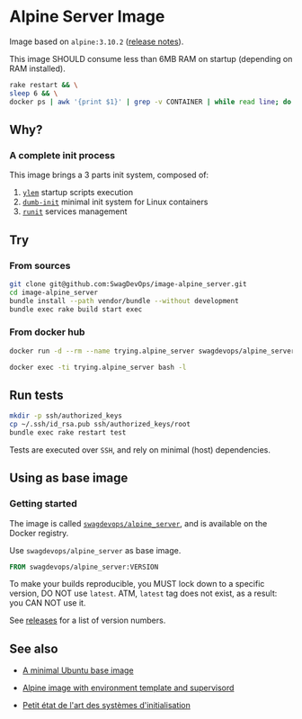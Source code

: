 # Alpine Server Image

Image based on ``alpine:3.10.2`` ([release notes][release:2019-08-20]).

This image SHOULD consume less than 6MB RAM on startup (depending on RAM installed).

```sh
rake restart && \
sleep 6 && \
docker ps | awk '{print $1}' | grep -v CONTAINER | while read line; do docker ps | grep $line | awk '{printf $NF" "}' && echo "scale=2; $(cat /sys/fs/cgroup/memory/docker/$line*/memory.usage_in_bytes)/1024/1024" | bc -l; done | sort | column -t
```

<a name="why"></a>
## Why?

<a name="init_process"></a>
### A complete init process

This image brings a 3 parts init system, composed of:

1. [``ylem``][ylem] startup scripts execution
2. [``dumb-init``][dumb-init] minimal init system for Linux containers
3. [``runit``][runit] services management

<a name="try"></a>
## Try

### From sources

```sh
git clone git@github.com:SwagDevOps/image-alpine_server.git
cd image-alpine_server
bundle install --path vendor/bundle --without development
bundle exec rake build start exec
```

### From docker hub

```sh
docker run -d --rm --name trying.alpine_server swagdevops/alpine_server:VERSION 

```

```sh
docker exec -ti trying.alpine_server bash -l
```

<a name="tests"></a>
## Run tests

```sh
mkdir -p ssh/authorized_keys
cp ~/.ssh/id_rsa.pub ssh/authorized_keys/root
bundle exec rake restart test
```

Tests are executed over ``SSH``, and rely on minimal (host) dependencies.

<a name="using"></a>
## Using as base image

<a name="getting_started"></a>
### Getting started

The image is called [``swagdevops/alpine_server``][docker_hub.com:swagdevops/alpine_server], 
and is available on the Docker registry.

Use ``swagdevops/alpine_server`` as base image. 

```dockerfile
FROM swagdevops/alpine_server:VERSION
```

To make your builds reproducible, you MUST lock down 
to a specific version, DO NOT use `latest`.
ATM, `latest` tag does not exist, as a result: you CAN NOT use it.

See [releases][github.com:swagdevops/alpine/server/releases] 
for a list of version numbers.

<a name="see_also"></a>
## See also

* [A minimal Ubuntu base image][phusion/baseimage-docker]
* [Alpine image with environment template and supervisord][qenv/alpine-base]

* [Petit état de l'art des systèmes d'initialisation][linuxfr:petit-etat-de-l-art]

<!-- hyperlinks references -->

[release:2019-08-20]: https://alpinelinux.org/posts/Alpine-3.10.2-released.html
[release:2019-05-09]: https://alpinelinux.org/posts/Alpine-3.9.4-released.html
[release:2019-01-29]: https://alpinelinux.org/posts/Alpine-3.9.0-released.html
[release:2018-06-26]: https://alpinelinux.org/posts/Alpine-3.8.0-released.html
[dumb-init]: https://github.com/Yelp/dumb-init
[ylem]: https://github.com/SwagDevOps/ylem
[runit]: http://smarden.org/runit/
[phusion/baseimage-docker]: https://github.com/phusion/baseimage-docker
[qenv/alpine-base]: https://github.com/qenv/alpine-base
[linuxfr:petit-etat-de-l-art]: https://linuxfr.org/news/petit-etat-de-l-art-des-systemes-d-initialisation-1
[docker_hub.com:swagdevops/alpine_server]: https://hub.docker.com/r/swagdevops/alpine_server
[github.com:swagdevops/alpine/server/releases]: https://github.com/SwagDevOps/image-alpine_server/releases
